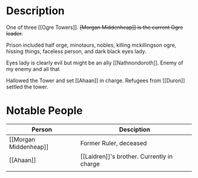 # Description
One of three [[Ogre Towers]]. ~~[Morgan Middenheap]] is the current Ogre leader.~~ 

Prison included half orge, minotaurs, nobles, killing mckillingson ogre, hissing things, faceless person, and dark black eyes lady.

Eyes lady is clearly evil but might be an ally [[Nathnondoroth]]. Enemy of my enemy and all that

Hallowed the Tower and set [[Ahaan]] in charge. Refugees from [[Duron]] settled the tower.

# Notable People
| Person                | Desciption                                 |
| --------------------- | ------------------------------------------ |
| [[Morgan Middenheap]] | Former Ruler, deceased                     |
| [[Ahaan]]             | [[Laidren]]'s brother. Currently in charge |
|                       |                                            |
